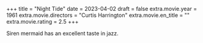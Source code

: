 +++
title = "Night Tide"
date = 2023-04-02
draft = false
extra.movie.year = 1961
extra.movie.directors = "Curtis Harrington"
extra.movie.en_title = ""
extra.movie.rating = 2.5
+++

Siren mermaid has an excellent taste in jazz.<!-- more -->